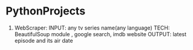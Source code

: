 # PythonProjects
1. WebScraper: 
INPUT: any tv series name(any language)
TECH: BeautifulSoup module , google search, imdb website
OUTPUT: latest episode and its air date
               
